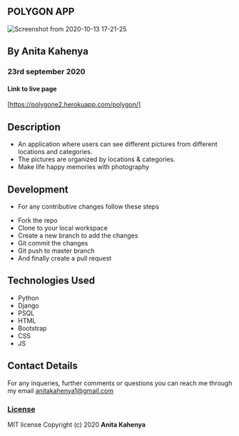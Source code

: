 ## POLYGON APP

![Screenshot from 2020-10-13 17-21-25](https://user-images.githubusercontent.com/62019551/95874028-25202680-0d79-11eb-904f-0863a38d1503.png)

## By Anita Kahenya
###  23rd september 2020

#### Link to live page
  [https://polygone2.herokuapp.com/polygon/]

  
## Description
* An application where users can see different pictures from different locations and categories. 
* The pictures are organized by locations & categories.
* Make life happy memories with photography

## Development
* For any contributive changes follow these steps
- Fork the repo
- Clone to your local workspace
- Create a new branch to add the changes
- Git commit the changes
- Git push to master branch
- And finally create a pull request
  
## Technologies Used
 * Python
 * Django
 * PSQL
 * HTML
 * Bootstrap
 * CSS
 * JS

## Contact Details
For any inqueries, further comments or questions you can reach me through my email [anitakahenya1@gmail.com](AnitaKahenya)


### [License](LICENSE)
MIT license
Copyright (c) 2020 
**Anita Kahenya**
